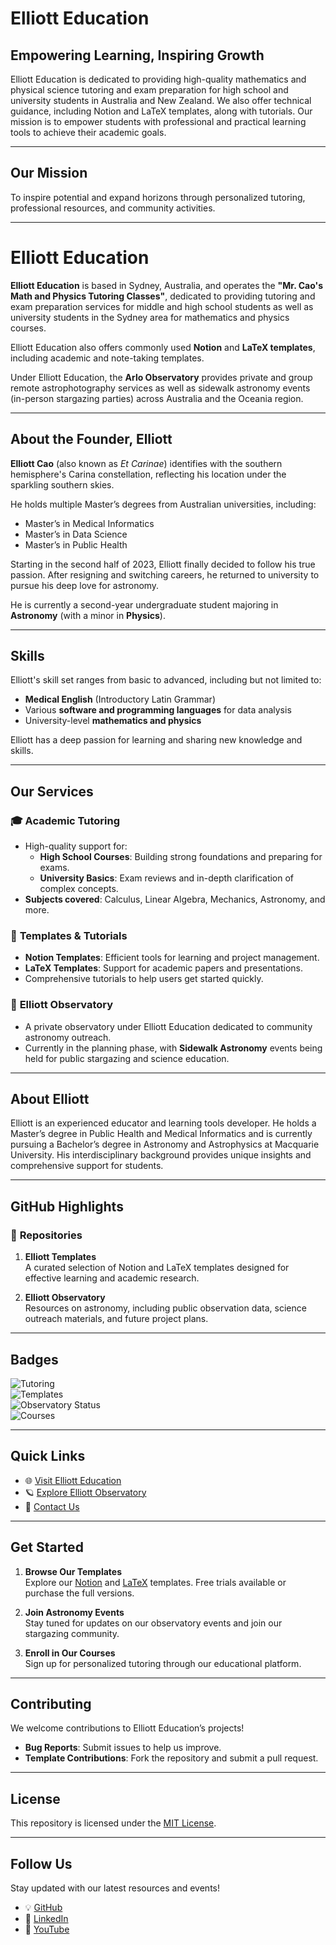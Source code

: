 # Elliott Education

## **Empowering Learning, Inspiring Growth**

Elliott Education is dedicated to providing high-quality mathematics and physical science tutoring and exam preparation for high school and university students in Australia and New Zealand. We also offer technical guidance, including Notion and LaTeX templates, along with tutorials. Our mission is to empower students with professional and practical learning tools to achieve their academic goals.

---

## **Our Mission**
To inspire potential and expand horizons through personalized tutoring, professional resources, and community activities.

---
# Elliott Education  

**Elliott Education** is based in Sydney, Australia, and operates the **"Mr. Cao's Math and Physics Tutoring Classes"**, dedicated to providing tutoring and exam preparation services for middle and high school students as well as university students in the Sydney area for mathematics and physics courses.  

Elliott Education also offers commonly used **Notion** and **LaTeX templates**, including academic and note-taking templates.  

Under Elliott Education, the **Arlo Observatory** provides private and group remote astrophotography services as well as sidewalk astronomy events (in-person stargazing parties) across Australia and the Oceania region.  

---

## About the Founder, Elliott  

**Elliott Cao** (also known as *Et Carinae*) identifies with the southern hemisphere's Carina constellation, reflecting his location under the sparkling southern skies.  

He holds multiple Master’s degrees from Australian universities, including:  
- Master’s in Medical Informatics  
- Master’s in Data Science  
- Master’s in Public Health  

Starting in the second half of 2023, Elliott finally decided to follow his true passion. After resigning and switching careers, he returned to university to pursue his deep love for astronomy.  

He is currently a second-year undergraduate student majoring in **Astronomy** (with a minor in **Physics**).  

---

## Skills  

Elliott's skill set ranges from basic to advanced, including but not limited to:  
- **Medical English** (Introductory Latin Grammar)  
- Various **software and programming languages** for data analysis  
- University-level **mathematics and physics**  

Elliott has a deep passion for learning and sharing new knowledge and skills.  

---
## **Our Services**

### 🎓 **Academic Tutoring**
- High-quality support for:
  - **High School Courses**: Building strong foundations and preparing for exams.
  - **University Basics**: Exam reviews and in-depth clarification of complex concepts.
- **Subjects covered**: Calculus, Linear Algebra, Mechanics, Astronomy, and more.

### 📘 **Templates & Tutorials**
- **Notion Templates**: Efficient tools for learning and project management.
- **LaTeX Templates**: Support for academic papers and presentations.
- Comprehensive tutorials to help users get started quickly.

### 🌌 **Elliott Observatory**
- A private observatory under Elliott Education dedicated to community astronomy outreach.  
- Currently in the planning phase, with **Sidewalk Astronomy** events being held for public stargazing and science education.

---

## **About Elliott**
Elliott is an experienced educator and learning tools developer. He holds a Master’s degree in Public Health and Medical Informatics and is currently pursuing a Bachelor’s degree in Astronomy and Astrophysics at Macquarie University. His interdisciplinary background provides unique insights and comprehensive support for students.

---

## **GitHub Highlights**

### 📂 **Repositories**
1. **Elliott Templates**  
   A curated selection of Notion and LaTeX templates designed for effective learning and academic research.

2. **Elliott Observatory**  
   Resources on astronomy, including public observation data, science outreach materials, and future project plans.

---

## **Badges**
![Tutoring](https://img.shields.io/badge/Tutoring-Math%20%26%20Physics-blue)  
![Templates](https://img.shields.io/badge/Templates-Notion%20%26%20LaTeX-brightgreen)  
![Observatory Status](https://img.shields.io/badge/Observatory-Coming%20Soon-lightgrey)  
![Courses](https://img.shields.io/badge/Courses-5-yellow)

---

## **Quick Links**
- 🌐 [Visit Elliott Education](https://elliotteducation.example.com)
- 🪐 [Explore Elliott Observatory](https://elliottobservatory.example.com)
- 📩 [Contact Us](mailto:elliott.education@example.com)

---

## **Get Started**
1. **Browse Our Templates**  
   Explore our [Notion](https://notion.so) and [LaTeX](https://www.latex-project.org) templates. Free trials available or purchase the full versions.

2. **Join Astronomy Events**  
   Stay tuned for updates on our observatory events and join our stargazing community.

3. **Enroll in Our Courses**  
   Sign up for personalized tutoring through our educational platform.

---

## **Contributing**
We welcome contributions to Elliott Education’s projects!  
- **Bug Reports**: Submit issues to help us improve.  
- **Template Contributions**: Fork the repository and submit a pull request.  

---

## **License**
This repository is licensed under the [MIT License](https://opensource.org/licenses/MIT).

---

## **Follow Us**
Stay updated with our latest resources and events!  
- 💡 [GitHub](https://github.com/elliotteducation)  
- 🌟 [LinkedIn](https://linkedin.com/in/elliotteducation)  
- 🎥 [YouTube](https://youtube.com/elliotteducation)
